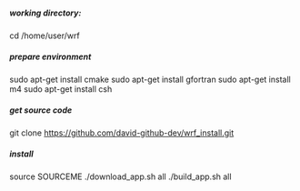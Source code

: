 ##### working directory: 
cd /home/user/wrf

##### prepare environment
sudo apt-get install cmake
sudo apt-get install gfortran
sudo apt-get install m4
sudo apt-get install csh

##### get source code
git clone https://github.com/david-github-dev/wrf_install.git

##### install
source SOURCEME
./download_app.sh all
./build_app.sh all
